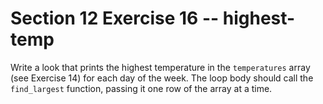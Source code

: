 # Section 12 Exercise 16 -- highest-temp

Write a look that prints the highest temperature in the `temperatures` array (see Exercise 14) for each day of the week. The loop body should call the `find_largest` function, passing it one row of the array at a time.

